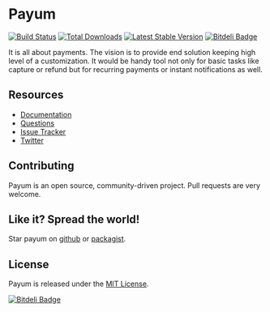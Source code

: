 # Payum 
[![Build Status](https://travis-ci.org/Payum/Payum.png?branch=master)](https://travis-ci.org/Payum/Payum) 
[![Total Downloads](https://poser.pugx.org/payum/payum/d/total.png)](https://packagist.org/packages/payum/payum) 
[![Latest Stable Version](https://poser.pugx.org/payum/payum/version.png)](https://packagist.org/packages/payum/payum)
[![Bitdeli Badge](https://d2weczhvl823v0.cloudfront.net/Payum/payum/trend.png)](https://bitdeli.com/free "Bitdeli Badge")

It is all about payments. The vision is to provide end solution keeping high level of a customization.
It would be handy tool not only for basic tasks like capture or refund but for recurring payments or instant notifications as well.

## Resources

* [Documentation](http://payum.forma-dev.com/documentation#Payum)
* [Questions](http://stackoverflow.com/questions/tagged/payum)
* [Issue Tracker](https://github.com/Payum/Payum/issues)
* [Twitter](https://twitter.com/payumphp)

## Contributing

Payum is an open source, community-driven project. Pull requests are very welcome.

## Like it? Spread the world!

Star payum on [github](https://github.com/Payum/Payum) or [packagist](https://packagist.org/packages/payum/payum).

## License

Payum is released under the [MIT License](LICENSE).


[![Bitdeli Badge](https://d2weczhvl823v0.cloudfront.net/Payum/payum/trend.png)](https://bitdeli.com/free "Bitdeli Badge")

